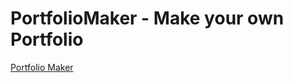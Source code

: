 # PortfolioMaker - Make your own Portfolio

[Portfolio Maker](https://make-portfolio.herokuapp.com/)
